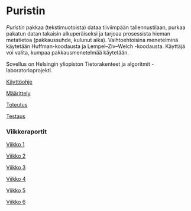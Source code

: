 # Puristin

_Puristin_ pakkaa (tekstimuotoista) dataa tiiviimpään tallennustilaan, purkaa pakatun datan takaisin alkuperäiseksi ja tarjoaa prosessista hieman metatietoa (pakkaussuhde, kulunut aika). Vaihtoehtoisina menetelminä käytetään Huffman-koodausta ja Lempel–Ziv–Welch -koodausta. Käyttäjä voi valita, kumpaa pakkausmenetelmää käytetään.

Sovellus on Helsingin yliopiston Tietorakenteet ja algoritmit -laboratorioprojekti.

[Käyttöohje](/dokumentaatio/käyttöohje.md)

[Määrittely](/dokumentaatio/määrittelydokumentti.md)

[Toteutus](/dokumentaatio/toteutusdokumentti.md)

[Testaus](/dokumentaatio/testaus.md)

### Viikkoraportit

[Viikko 1](/dokumentaatio/viikko1.md)

[Viikko 2](/dokumentaatio/viikko2.md)

[Viikko 3](/dokumentaatio/viikko3.md)

[Viikko 4](/dokumentaatio/viikko4.md)

[Viikko 5](/dokumentaatio/viikko5.md)

[Viikko 6](/dokumentaatio/viikko6.md)
